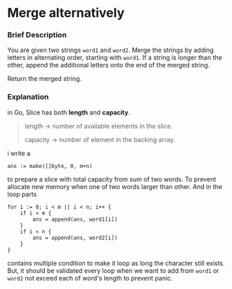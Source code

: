 # Merge alternatively

### Brief Description

You are given two strings `word1` and `word2`. Merge the strings by adding letters in alternating order, starting with `word1`. If a string is longer than the other, append the additional letters onto the end of the merged string.

Return the merged string.

### Explanation

in Go, Slice has both **length** and **capacity**.

>  length -> number of available elements in the slice.
> 
> capacity -> number of element in the backing array.

i write a
```
ans := make([]byte, 0, m+n)
```
to prepare a slice with total capacity from sum of two words. To prevent allocate new memory when one of two words larger than other. And in the loop parts

```
for i := 0; i < m || i < n; i++ {
    if i < m {
        ans = append(ans, word1[i])
    }
    if i < n {
        ans = append(ans, word2[i])
    }
}
```
contains multiple condition to make it loop as long the character still exists. But, it should be validated every loop when we want to add from `word1` or `word2` not exceed each of word's length to prevent panic.
